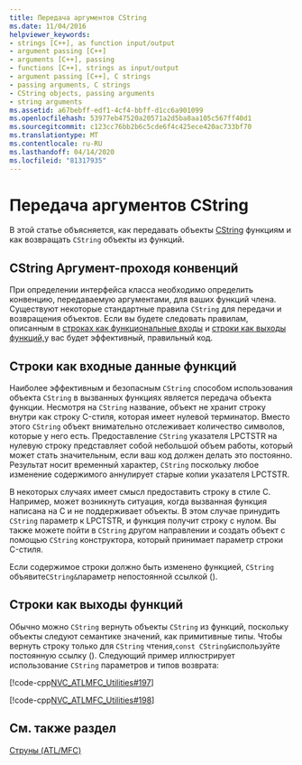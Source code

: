```yaml
---
title: Передача аргументов CString
ms.date: 11/04/2016
helpviewer_keywords:
- strings [C++], as function input/output
- argument passing [C++]
- arguments [C++], passing
- functions [C++], strings as input/output
- argument passing [C++], C strings
- passing arguments, C strings
- CString objects, passing arguments
- string arguments
ms.assetid: a67bebff-edf1-4cf4-bbff-d1cc6a901099
ms.openlocfilehash: 53977eb47520a20571a2d5ba8aa105c567ff40d1
ms.sourcegitcommit: c123cc76bb2b6c5cde6f4c425ece420ac733bf70
ms.translationtype: MT
ms.contentlocale: ru-RU
ms.lasthandoff: 04/14/2020
ms.locfileid: "81317935"
---
```

# <a name="cstring-argument-passing"></a>Передача аргументов CString

В этой статье объясняется, как передавать объекты [CString](../atl-mfc-shared/reference/cstringt-class.md) функциям и как возвращать `CString` объекты из функций.

## <a name="cstring-argument-passing-conventions"></a><a name="_core_cstring_argument.2d.passing_conventions"></a>CString Аргумент-проходя конвенций

При определении интерфейса класса необходимо определить конвенцию, передаваемую аргументами, для ваших функций члена. Существуют некоторые стандартные правила `CString` для передачи и возвращения объектов. Если вы будете следовать правилам, описанным в [строках как функциональные входы](#_core_strings_as_function_inputs) и [строки как выходы функций,](#_core_strings_as_function_outputs)у вас будет эффективный, правильный код.

## <a name="strings-as-function-inputs"></a><a name="_core_strings_as_function_inputs"></a>Строки как входные данные функций

Наиболее эффективным и безопасным `CString` способом использования объекта `CString` в вызванных функциях является передача объекта функции. Несмотря на `CString` название, объект не хранит строку внутри как строку C-стиля, которая имеет нулевой терминатор. Вместо этого `CString` объект внимательно отслеживает количество символов, которые у него есть. Предоставление `CString` указателя LPCTSTR на нулевую строку представляет собой небольшой объем работы, который может стать значительным, если ваш код должен делать это постоянно. Результат носит временный характер, `CString` поскольку любое изменение содержимого аннулирует старые копии указателя LPCTSTR.

В некоторых случаях имеет смысл предоставить строку в стиле C. Например, может возникнуть ситуация, когда вызванная функция написана на C и не поддерживает объекты. В этом случае принудить `CString` параметр к LPCTSTR, и функция получит строку с нулом. Вы также можете пойти в `CString` другом направлении и создать объект с помощью `CString` конструктора, который принимает параметр строки C-стиля.

Если содержимое строки должно быть изменено функцией, `CString` объявите`CString&`параметр непостоянной ссылкой ().

## <a name="strings-as-function-outputs"></a><a name="_core_strings_as_function_outputs"></a>Строки как выходы функций

Обычно можно `CString` вернуть объекты `CString` из функций, поскольку объекты следуют семантике значений, как примитивные типы. Чтобы вернуть строку только для `CString` чтения,`const CString&`используйте постоянную ссылку (). Следующий пример иллюстрирует использование `CString` параметров и типов возврата:

[!code-cpp[NVC_ATLMFC_Utilities#197](../atl-mfc-shared/codesnippet/cpp/cstring-argument-passing_1.cpp)]

[!code-cpp[NVC_ATLMFC_Utilities#198](../atl-mfc-shared/codesnippet/cpp/cstring-argument-passing_2.cpp)]

## <a name="see-also"></a>См. также раздел

[Струны (ATL/MFC)](../atl-mfc-shared/strings-atl-mfc.md)
